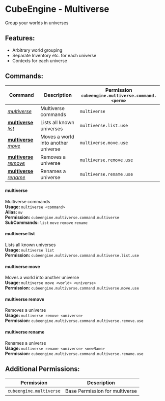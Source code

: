 # CubeEngine - Multiverse
Group your worlds in universes

## Features:
 - Arbitrary world grouping
 - Separate Inventory etc. for each universe
 - Contexts for each universe

## Commands:

| Command | Description | Permission<br>`cubeengine.multiverse.command.<perm>` |
| --- | --- | --- |
| [*multiverse*](#multiverse) | Multiverse commands | `multiverse` |
| [**multiverse** *list*](#multiverse-list) | Lists all known universes | `multiverse.list.use` |
| [**multiverse** *move*](#multiverse-move) | Moves a world into another universe | `multiverse.move.use` |
| [**multiverse** *remove*](#multiverse-remove) | Removes a universe | `multiverse.remove.use` |
| [**multiverse** *rename*](#multiverse-rename) | Renames a universe | `multiverse.rename.use` |

#### multiverse  
Multiverse commands  
**Usage:** `multiverse <command>`  
**Alias:** `mv`  
**Permission:** `cubeengine.multiverse.command.multiverse`  
**SubCommands:** `list` `move` `remove` `rename`  

#### multiverse list  
Lists all known universes  
**Usage:** `multiverse list `  
**Permission:** `cubeengine.multiverse.command.multiverse.list.use`  
  

#### multiverse move  
Moves a world into another universe  
**Usage:** `multiverse move <world> <universe>`  
**Permission:** `cubeengine.multiverse.command.multiverse.move.use`  
  

#### multiverse remove  
Removes a universe  
**Usage:** `multiverse remove <universe>`  
**Permission:** `cubeengine.multiverse.command.multiverse.remove.use`  
  

#### multiverse rename  
Renames a universe  
**Usage:** `multiverse rename <universe> <newName>`  
**Permission:** `cubeengine.multiverse.command.multiverse.rename.use`  
  

## Additional Permissions:

| Permission | Description |
| --- | --- |
| `cubeengine.multiverse` | Base Permission for multiverse |